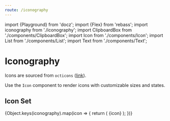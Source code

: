```yaml
---
route: /iconography
---
```


import {Playground} from 'docz';
import {Flex} from 'rebass';
import iconography from './iconography';
import ClipboardBox from './components/ClipboardBox';
import Icon from './components/Icon';
import List from './components/List';
import Text from './components/Text';

# Iconography

Icons are sourced from `octicons` ([link](https://github.com/primer/octicons)).

Use the `Icon` component to render icons with customizable sizes and states.

## Icon Set

<Playground>
  <List wrap>
    {Object.keys(iconography).map(icon => {
      return (
        <ClipboardBox
          key={icon}
          message="Copy SVG text"
          value={iconography[icon]}>
          <Flex
            alignItems="center"
            flexDirection="column"
            pb={3}
            width="120px">
            <Icon icon={icon} />
            <Text size="xs">{icon}</Text>
          </Flex>
        </ClipboardBox>
      );
    })}
  </List>
</Playground>

